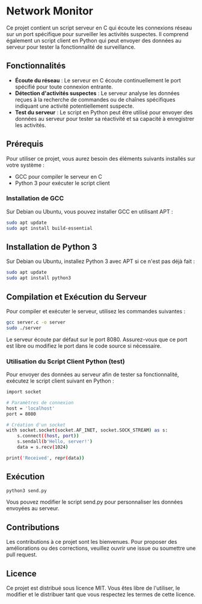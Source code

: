 # Network Monitor

Ce projet contient un script serveur en C qui écoute les connexions réseau sur un port spécifique pour surveiller les activités suspectes. Il comprend également un script client en Python qui peut envoyer des données au serveur pour tester la fonctionnalité de surveillance.

## Fonctionnalités

- **Écoute du réseau** : Le serveur en C écoute continuellement le port spécifié pour toute connexion entrante.
- **Détection d'activités suspectes** : Le serveur analyse les données reçues à la recherche de commandes ou de chaînes spécifiques indiquant une activité potentiellement suspecte.
- **Test du serveur** : Le script en Python peut être utilisé pour envoyer des données au serveur pour tester sa réactivité et sa capacité à enregistrer les activités.

## Prérequis

Pour utiliser ce projet, vous aurez besoin des éléments suivants installés sur votre système :
- GCC pour compiler le serveur en C
- Python 3 pour exécuter le script client

### Installation de GCC

Sur Debian ou Ubuntu, vous pouvez installer GCC en utilisant APT :

```bash
sudo apt update
sudo apt install build-essential
```

## Installation de Python 3

Sur Debian ou Ubuntu, installez Python 3 avec APT si ce n'est pas déjà fait :

```bash
sudo apt update
sudo apt install python3
```

## Compilation et Exécution du Serveur

Pour compiler et exécuter le serveur, utilisez les commandes suivantes :

```bash
gcc server.c -o server
sudo ./server
```

Le serveur écoute par défaut sur le port 8080. Assurez-vous que ce port est libre ou modifiez le port dans le code source si nécessaire.

### Utilisation du Script Client Python (test)

Pour envoyer des données au serveur afin de tester sa fonctionnalité, exécutez le script client suivant en Python :

```bash
import socket

# Paramètres de connexion
host = 'localhost'
port = 8080

# Création d'un socket
with socket.socket(socket.AF_INET, socket.SOCK_STREAM) as s:
    s.connect((host, port))
    s.sendall(b'Hello, server!')
    data = s.recv(1024)

print('Received', repr(data))
```

## Exécution 

```bash
python3 send.py
```

Vous pouvez modifier le script send.py pour personnaliser les données envoyées au serveur.

## Contributions

Les contributions à ce projet sont les bienvenues. Pour proposer des améliorations ou des corrections, veuillez ouvrir une issue ou soumettre une pull request.

## Licence
Ce projet est distribué sous licence MIT. Vous êtes libre de l'utiliser, le modifier et le distribuer tant que vous respectez les termes de cette licence.